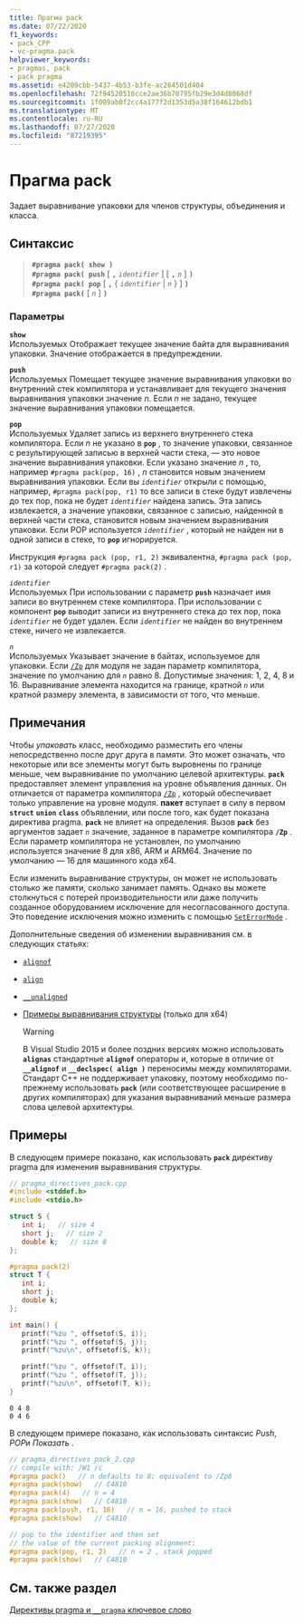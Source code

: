 ```yaml
---
title: Прагма pack
ms.date: 07/22/2020
f1_keywords:
- pack_CPP
- vc-pragma.pack
helpviewer_keywords:
- pragmas, pack
- pack pragma
ms.assetid: e4209cbb-5437-4b53-b3fe-ac264501d404
ms.openlocfilehash: 72f94520516cce2ae36b70795fb29e3d4d8068df
ms.sourcegitcommit: 1f009ab0f2cc4a177f2d1353d5a38f164612bdb1
ms.translationtype: MT
ms.contentlocale: ru-RU
ms.lasthandoff: 07/27/2020
ms.locfileid: "87219395"
---
```

# <a name="pack-pragma"></a>Прагма pack

Задает выравнивание упаковки для членов структуры, объединения и класса.

## <a name="syntax"></a>Синтаксис

> **`#pragma pack( show )`**\
> **`#pragma pack( push`** [ **`,`** *`identifier`* ] [ **`,`** *`n`* ] **`)`**\
> **`#pragma pack( pop`** [ **`,`** { *`identifier`* | *`n`* } ] **`)`**\
> **`#pragma pack(`** [ *`n`* ] **`)`**

### <a name="parameters"></a>Параметры

**`show`**\
Используемых Отображает текущее значение байта для выравнивания упаковки. Значение отображается в предупреждении.

**`push`**\
Используемых Помещает текущее значение выравнивания упаковки во внутренний стек компилятора и устанавливает для текущего значения выравнивания упаковки значение *n*. Если *n* не задано, текущее значение выравнивания упаковки помещается.

**`pop`**\
Используемых Удаляет запись из верхнего внутреннего стека компилятора. Если *n* не указано в **`pop`** , то значение упаковки, связанное с результирующей записью в верхней части стека, — это новое значение выравнивания упаковки. Если указано значение *n* , то, например `#pragma pack(pop, 16)` , *n* становится новым значением выравнивания упаковки. Если вы *`identifier`* открыли с помощью, например, `#pragma pack(pop, r1)` то все записи в стеке будут извлечены до тех пор, пока не будет *`identifier`* найдена запись. Эта запись извлекается, а значение упаковки, связанное с записью, найденной в верхней части стека, становится новым значением выравнивания упаковки. Если POP используется *`identifier`* , который не найден ни в одной записи в стеке, то **`pop`** игнорируется.

Инструкция `#pragma pack (pop, r1, 2)` эквивалентна, `#pragma pack (pop, r1)` за которой следует `#pragma pack(2)` .

*`identifier`*\
Используемых При использовании с параметр **`push`** назначает имя записи во внутреннем стеке компилятора. При использовании с компонент **`pop`** выводит записи из внутреннего стека до тех пор, пока *`identifier`* не будет удален. Если *`identifier`* не найден во внутреннем стеке, ничего не извлекается.

*`n`*\
Используемых Указывает значение в байтах, используемое для упаковки. Если [`/Zp`](../build/reference/zp-struct-member-alignment.md) для модуля не задан параметр компилятора, значение по умолчанию для *`n`* равно 8. Допустимые значения: 1, 2, 4, 8 и 16. Выравнивание элемента находится на границе, кратной *`n`* или кратной размеру элемента, в зависимости от того, что меньше.

## <a name="remarks"></a>Примечания

Чтобы *упаковать* класс, необходимо разместить его члены непосредственно после друг друга в памяти. Это может означать, что некоторые или все элементы могут быть выровнены по границе меньше, чем выравнивание по умолчанию целевой архитектуры. **`pack`** предоставляет элемент управления на уровне объявления данных. Он отличается от параметра компилятора [`/Zp`](../build/reference/zp-struct-member-alignment.md) , который обеспечивает только управление на уровне модуля. **пакет** вступает в силу в первом **`struct`** **`union`** **`class`** объявлении, или после того, как будет показана директива pragma. **`pack`** не влияет на определения. Вызов **`pack`** без аргументов задает *`n`* значение, заданное в параметре компилятора **`/Zp`** . Если параметр компилятора не установлен, по умолчанию используется значение 8 для x86, ARM и ARM64. Значение по умолчанию — 16 для машинного кода x64.

Если изменить выравнивание структуры, он может не использовать столько же памяти, сколько занимает память. Однако вы можете столкнуться с потерей производительности или даже получить созданное оборудованием исключение для несогласованного доступа. Это поведение исключения можно изменить с помощью [`SetErrorMode`](/windows/win32/api/errhandlingapi/nf-errhandlingapi-seterrormode) .

Дополнительные сведения об изменении выравнивания см. в следующих статьях:

- [`alignof`](../cpp/alignof-operator.md)

- [`align`](../cpp/align-cpp.md)

- [`__unaligned`](../cpp/unaligned.md)

- [Примеры выравнивания структуры](../build/x64-software-conventions.md#examples-of-structure-alignment) (только для x64)

   > [!WARNING]
   > В Visual Studio 2015 и более поздних версиях можно использовать **`alignas`** стандартные **`alignof`** операторы и, которые в отличие от **`__alignof`** и **`__declspec( align )`** переносимы между компиляторами. Стандарт C++ не поддерживает упаковку, поэтому необходимо по-прежнему использовать **`pack`** (или соответствующее расширение в других компиляторах) для указания выравниваний меньше размера слова целевой архитектуры.

## <a name="examples"></a>Примеры

В следующем примере показано, как использовать **`pack`** директиву pragma для изменения выравнивания структуры.

```cpp
// pragma_directives_pack.cpp
#include <stddef.h>
#include <stdio.h>

struct S {
   int i;   // size 4
   short j;   // size 2
   double k;   // size 8
};

#pragma pack(2)
struct T {
   int i;
   short j;
   double k;
};

int main() {
   printf("%zu ", offsetof(S, i));
   printf("%zu ", offsetof(S, j));
   printf("%zu\n", offsetof(S, k));

   printf("%zu ", offsetof(T, i));
   printf("%zu ", offsetof(T, j));
   printf("%zu\n", offsetof(T, k));
}
```

```Output
0 4 8
0 4 6
```

В следующем примере показано, как использовать синтаксис *Push*, *POP*и *Показать* .

```cpp
// pragma_directives_pack_2.cpp
// compile with: /W1 /c
#pragma pack()   // n defaults to 8; equivalent to /Zp8
#pragma pack(show)   // C4810
#pragma pack(4)   // n = 4
#pragma pack(show)   // C4810
#pragma pack(push, r1, 16)   // n = 16, pushed to stack
#pragma pack(show)   // C4810

// pop to the identifier and then set
// the value of the current packing alignment:
#pragma pack(pop, r1, 2)   // n = 2 , stack popped
#pragma pack(show)   // C4810
```

## <a name="see-also"></a>См. также раздел

[Директивы pragma и `__pragma` ключевое слово](../preprocessor/pragma-directives-and-the-pragma-keyword.md)
